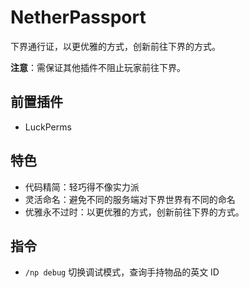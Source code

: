 # NetherPassport

下界通行证，以更优雅的方式，创新前往下界的方式。

**注意**：需保证其他插件不阻止玩家前往下界。

## 前置插件

- LuckPerms

## 特色

- 代码精简：轻巧得不像实力派
- 灵活命名：避免不同的服务端对下界世界有不同的命名
- 优雅永不过时：以更优雅的方式，创新前往下界的方式。

## 指令

- `/np debug` 切换调试模式，查询手持物品的英文 ID